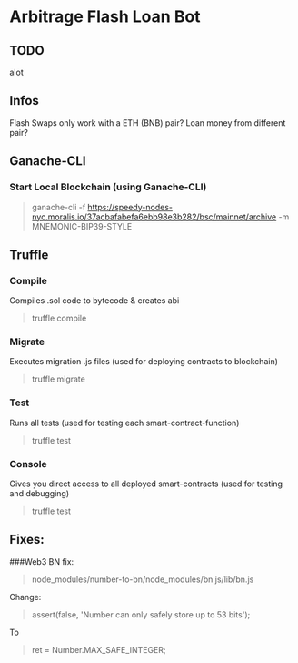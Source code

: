 # Arbitrage Flash Loan Bot

## TODO
alot

## Infos
Flash Swaps only work with a ETH (BNB) pair?
Loan money from different pair?

## Ganache-CLI
### Start Local Blockchain (using Ganache-CLI)
> ganache-cli -f https://speedy-nodes-nyc.moralis.io/37acbafabefa6ebb98e3b282/bsc/mainnet/archive -m MNEMONIC-BIP39-STYLE

## Truffle
### Compile
Compiles .sol code to bytecode & creates abi
> truffle compile

### Migrate
Executes migration .js files (used for deploying contracts to blockchain)
> truffle migrate

### Test
Runs all tests (used for testing each smart-contract-function)
> truffle test

### Console
Gives you direct access to all deployed smart-contracts (used for testing and debugging)
> truffle test

## Fixes:
###Web3 BN fix:
> node_modules/number-to-bn/node_modules/bn.js/lib/bn.js

Change:
> assert(false, 'Number can only safely store up to 53 bits');
>
To
> ret = Number.MAX_SAFE_INTEGER;